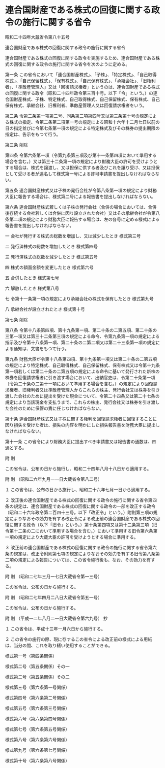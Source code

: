 # 連合国財産である株式の回復に関する政令の施行に関する省令

昭和二十四年大蔵省令第八十五号

連合国財産である株式の回復に関する政令の施行に関する省令

連合国財産である株式の回復に関する政令を実施するため、連合国財産である株式の回復に関する政令の施行に関する省令を次のように定める。

第一条 この省令において「連合国財産株式」、「子株」、「特定株式」、「自己取得株式」、「自己保留株式」、「保有株式」、「自己保有株式」、「承継会社」、「旧権利者」、「準敵産管理人」又は「回復請求権者」というのは、連合国財産である株式の回復に関する政令（昭和二十四年政令第三百十号。以下「令」という。）の連合国財産株式、子株、特定株式、自己取得株式、自己保留株式、保有株式、自己保有株式、承継会社、旧権利者、準敵産管理人又は回復請求権者をいう。

第二条 令第二条第一項第二号、同条第二項第四号又は第三条第十号の規定による株式の指定、令第二条第二項第一号の規定による昭和十六年十二月七日以前の日の指定並びに令第七条第一項の規定による特定株式及びその株券の提出期限の指定は、告示をもつて行う。

第三条 削除

第四条 令第六条第一項（令第九条第三項及び第十一条第四項において準用する場合を含む。）又は第三十二条第一項の規定により財務大臣の許可を受けようとする場合は、株式を譲渡し、又は担保に供する者及びこれを譲り受け、又は担保として受ける者が連名して様式第一号による許可申請書を提出しなければならない。

第五条 連合国財産株式又は子株の発行会社が令第八条第一項の規定により財務大臣に報告する場合は、様式第二号による報告書を提出しなければならない。

第六条 連合国財産株式若しくは子株の発行会社（合併の場合においては、合併後存続する会社若しくは合併に因り設立された会社）又はその承継会社が令第八条第二項の規定により財務大臣に報告する場合は、左の各号に定める様式による報告書を提出しなければならない。

一 会社が発行する株式の総数を増加し、又は減少したとき 様式第三号

二 発行済株式の総数を増加したとき 様式第四号

三 発行済株式の総数を減少したとき 様式第五号

四 株式の額面金額を変更したとき 様式第六号

五 合併したとき 様式第七号

六 解散したとき 様式第八号

七 令第十一条第一項の規定により承継会社の株式を保有したとき 様式第九号

八 承継会社が設立されたとき 様式第十号

第七条 削除

第八条 令第十八条第四項、第十九条第一項、第二十条の二第五項、第二十条の三第一項又は第三十二条第三項の規定による命令、令第九条第一項の規定による指示及び令第十八条第一項、第二十条の二第二項又は第二十三条第一項の規定による通知は、文書をもつて行う。

第九条 財務大臣が令第十八条第四項、第十九条第一項又は第二十条の二第五項の規定により特定株式、自己取得株式、自己保留株式、保有株式又は令第十九条第一項若しくは第二十条の二第五項の規定による命令に基いて発行された新株の株券を回復請求権者に引き渡す場合において、出納官吏は、令第二十条第一項（令第二十条の二第十一項において準用する場合を含む。）の規定により回復請求権者、旧権利者又は準敵産管理人からこれらの株主、発行会社又は株券を引き渡した会社のために提出を受けた現金について、令第二十四条又は第二十七条の規定により当該現金を支払うまで、これらの株主、発行会社又は株券を引き渡した会社のために保管の責に任じなければならない。

第十条 連合国財産株式又は子株に関する権利を回復請求権者に回復することに因り損失を受けた者は、損失の内容を明かにした損失報告書を財務大臣に提出しなければならない。

第十一条 この省令により財務大臣に提出すべき申請書又は報告書の通数は、四通とする。

附 則

この省令は、公布の日から施行し、昭和二十四年八月十八日から適用する。

附 則 （昭和二六年九月一一日大蔵省令第八二号）

１ この省令は、公布の日から施行し、昭和二十六年七月一日から適用する。

２ 改正後の連合国財産である株式の回復に関する政令の施行に関する省令第四条の規定は、連合国財産である株式の回復に関する政令の一部を改正する政令（昭和二十六年政令第二百四十三号。以下「改正令」という。）附則第三項の規定によりなおその効力を有する改正令による改正前の連合国財産である株式の回復に関する政令（以下「旧令」という。）第十条第四項又は第十二条第三項（旧令第十二条の二において準用する場合を含む。）において準用する旧令第六条第一項の規定により大蔵大臣の許可を受けようとする場合に準用する。

３ 改正前の連合国財産である株式の回復に関する政令の施行に関する省令第六条の規定は、改正令附則第七項の規定によりなおその効力を有する旧令第八条第二項の規定による報告については、この省令施行後も、なお、その効力を有する。

附 則 （昭和二七年三月一七日大蔵省令第一三号）

この省令は、公布の日から施行する。

附 則 （昭和二七年四月二八日大蔵省令第五一号）

この省令は、公布の日から施行する。

附 則 （平成一二年八月二一日大蔵省令第六九号） 抄

１ この省令は、平成十三年一月六日から施行する。

２ この省令の施行の際、現に存するこの省令による改正前の様式による用紙は、当分の間、これを取り繕い使用することができる。

様式第一号（第四条関係）

[](/./pict/S24F03401000085-001.pdf)

様式第二号（第五条関係）その一

[](/./pict/S24F03401000085-002.pdf)

様式第二号（第五条関係）その二

[](/./pict/S24F03401000085-003.pdf)

様式第三号（第六条第一号関係）

[](/./pict/S24F03401000085-004.pdf)

様式第四号（第六条第二号関係）

[](/./pict/S24F03401000085-005.pdf)

様式第五号（第六条第三号関係）

[](/./pict/S24F03401000085-006.pdf)

様式第六号（第六条第四号関係）

[](/./pict/S24F03401000085-007.pdf)

様式第七号（第六条第五号関係）

[](/./pict/S24F03401000085-008.pdf)

様式第八号（第六条第六号関係）

[](/./pict/S24F03401000085-009.pdf)

様式第九号（第六条第七号関係）

[](/./pict/S24F03401000085-010.pdf)

様式第十号（第六条第八号関係）

[](/./pict/S24F03401000085-011.pdf)
